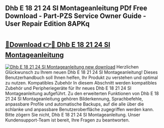 ## Dhb E 18 21 24 Sl Montageanleitung PDf Free Download - Part-PZS Service Owner Guide - User Repair Edition 8APKq

# <h2><a href="http://df8avj.blite.top/?on=Dhb+E+18+21+24+Sl+Montageanleitung">🔗Download 👉🔴 Dhb E 18 21 24 Sl Montageanleitung</a></h2>

[![Dhb E 18 21 24 Sl Montageanleitung new download](https://i.imgur.com/lujVjoI.png)](http://df8avj.blite.top/?on=Dhb+E+18+21+24+Sl+Montageanleitung)
Herzlichen Glückwunsch zu Ihrem neuen Dhb E 18 21 24 Sl Montageanleitung! Dieses Benutzerhandbuch soll Ihnen helfen, Ihr Produkt zu verstehen und optimal zu nutzen. Kompatibles Zubehör In diesem Abschnitt werden kompatibles Zubehör und Peripheriegeräte für Ihr neues Dhb E 18 21 24 Sl Montageanleitung aufgeführt. Zu den erweiterten Funktionen von Dhb E 18 21 24 Sl Montageanleitung gehören Bilderkennung, Sprachbefehle, anpassbare Profile und automatische Backups, auf die alle über die schlanke und anpassbare Benutzeroberfläche zugegriffen werden kann. Bitte zögern Sie nicht, Dhb E 18 21 24 Sl Montageanleitung. Unser Kundensupport-Team ist bereit, Ihre Fragen zu beantworten.
